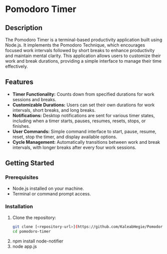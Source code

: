 # Pomodoro Timer

## Description

The Pomodoro Timer is a terminal-based productivity application built using Node.js. It implements the Pomodoro Technique, which encourages focused work intervals followed by short breaks to enhance productivity and maintain mental clarity. This application allows users to customize their work and break durations, providing a simple interface to manage their time effectively.

## Features

- **Timer Functionality:** Counts down from specified durations for work sessions and breaks.
- **Customizable Durations:** Users can set their own durations for work intervals, short breaks, and long breaks.
- **Notifications:** Desktop notifications are sent for various timer states, including when a timer starts, pauses, resumes, resets, stops, or finishes.
- **User Commands:** Simple command interface to start, pause, resume, reset, stop the timer, and display available options.
- **Cycle Management:** Automatically transitions between work and break intervals, with longer breaks after every four work sessions.

## Getting Started

### Prerequisites

- Node.js installed on your machine.
- Terminal or command prompt access.

### Installation

1. Clone the repository:
   ```bash
   git clone [<repository-url>](https://github.com/KaleabHegie/Pomodor-Timer-Console)
   cd pomodoro-timer
2. npm install node-notifier
3. node app.js
